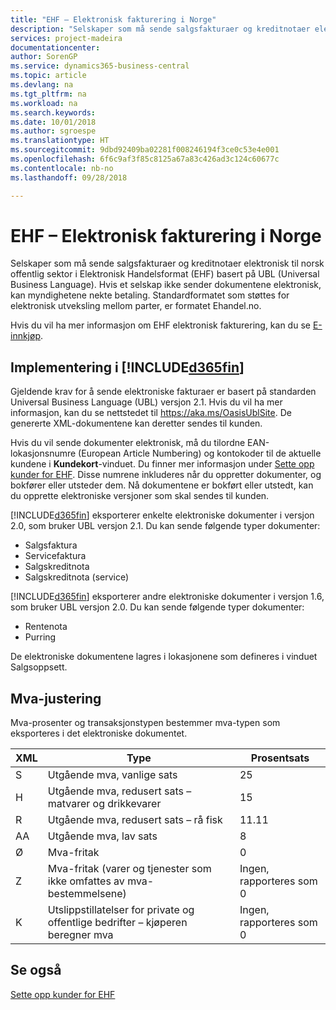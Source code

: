 ```yaml
---
title: "EHF – Elektronisk fakturering i Norge"
description: "Selskaper som må sende salgsfakturaer og kreditnotaer elektronisk til norsk offentlig sektor i Elektronisk Handelsformat (EHF) basert på UBL (Universal Business Language)."
services: project-madeira
documentationcenter: 
author: SorenGP
ms.service: dynamics365-business-central
ms.topic: article
ms.devlang: na
ms.tgt_pltfrm: na
ms.workload: na
ms.search.keywords: 
ms.date: 10/01/2018
ms.author: sgroespe
ms.translationtype: HT
ms.sourcegitcommit: 9dbd92409ba02281f008246194f3ce0c53e4e001
ms.openlocfilehash: 6f6c9af3f85c8125a67a83c426ad3c124c60677c
ms.contentlocale: nb-no
ms.lasthandoff: 09/28/2018

---
```

# <a name="ehf-electronic-invoicing-in-norway"></a>EHF – Elektronisk fakturering i Norge
Selskaper som må sende salgsfakturaer og kreditnotaer elektronisk til norsk offentlig sektor i Elektronisk Handelsformat (EHF) basert på UBL (Universal Business Language). Hvis et selskap ikke sender dokumentene elektronisk, kan myndighetene nekte betaling. Standardformatet som støttes for elektronisk utveksling mellom parter, er formatet Ehandel.no.  

Hvis du vil ha mer informasjon om EHF elektronisk fakturering, kan du se [E-innkjøp](https://www.anskaffelser.no/public-procurement-information-english).  

## <a name="implementation-in-included365finincludesd365finmdmd"></a>Implementering i [!INCLUDE[d365fin](../../includes/d365fin_md.md)]  
 Gjeldende krav for å sende elektroniske fakturaer er basert på standarden Universal Business Language (UBL) versjon 2.1. Hvis du vil ha mer informasjon, kan du se nettstedet til https://aka.ms/OasisUblSite. De genererte XML-dokumentene kan deretter sendes til kunden.  

 Hvis du vil sende dokumenter elektronisk, må du tilordne EAN-lokasjonsnumre (European Article Numbering) og kontokoder til de aktuelle kundene i **Kundekort**-vinduet. Du finner mer informasjon under [Sette opp kunder for EHF](how-to-set-up-customers-for-ehf.md). Disse numrene inkluderes når du oppretter dokumenter, og bokfører eller utsteder dem. Nå dokumentene er bokført eller utstedt, kan du opprette elektroniske versjoner som skal sendes til kunden.  

 [!INCLUDE[d365fin](../../includes/d365fin_md.md)] eksporterer enkelte elektroniske dokumenter i versjon 2.0, som bruker UBL versjon 2.1. Du kan sende følgende typer dokumenter:  

- Salgsfaktura  
- Servicefaktura  
- Salgskreditnota  
- Salgskreditnota (service)  

 [!INCLUDE[d365fin](../../includes/d365fin_md.md)] eksporterer andre elektroniske dokumenter i versjon 1.6, som bruker UBL versjon 2.0. Du kan sende følgende typer dokumenter:  

- Rentenota  
- Purring  

De elektroniske dokumentene lagres i lokasjonene som defineres i vinduet Salgsoppsett.  

## <a name="vat-treatment"></a>Mva-justering  
 Mva-prosenter og transaksjonstypen bestemmer mva-typen som eksporteres i det elektroniske dokumentet.  

|XML|Type|Prosentsats|  
|---------|----------|---------------------|  
|S|Utgående mva, vanlige sats|25|  
|H|Utgående mva, redusert sats – matvarer og drikkevarer|15|  
|R|Utgående mva, redusert sats – rå fisk|11.11|  
|AA|Utgående mva, lav sats|8|  
|Ø|Mva-fritak|0|  
|Z|Mva-fritak (varer og tjenester som ikke omfattes av mva-bestemmelsene)|Ingen, rapporteres som 0|  
|K|Utslippstillatelser for private og offentlige bedrifter – kjøperen beregner mva|Ingen, rapporteres som 0|  

## <a name="see-also"></a>Se også  
 [Sette opp kunder for EHF](how-to-set-up-customers-for-ehf.md)

